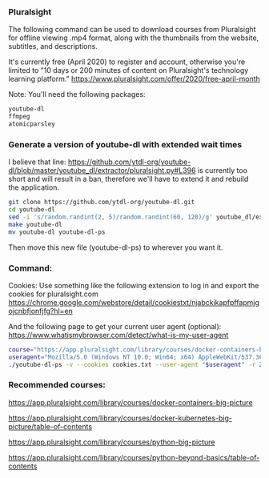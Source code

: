 ### Pluralsight
The following command can be used to download courses from Pluralsight for offline viewing .mp4 format, along with the thumbnails from
the website, subtitles, and descriptions.

It's currently free (April 2020) to register and account, otherwise you're limited to "10 days or 200 minutes of content on Pluralsight's technology learning platform."
https://www.pluralsight.com/offer/2020/free-april-month

Note: You'll need the following packages:
```sh
youtube-dl
ffmpeg
atomicparsley
```

### Generate a version of youtube-dl with extended wait times
I believe that line: https://github.com/ytdl-org/youtube-dl/blob/master/youtube_dl/extractor/pluralsight.py#L396 is currently too short and will result in a ban, therefore we'll have to extend it and rebuild the application.
``` sh
git clone https://github.com/ytdl-org/youtube-dl.git
cd youtube-dl
sed -i 's/random.randint(2, 5)/random.randint(60, 120)/g' youtube_dl/extractor/pluralsight.py
make youtube-dl
mv youtube-dl youtube-dl-ps
```
Then move this new file (youtube-dl-ps) to wherever you want it.

### Command:
Cookies:
Use something like the following extension to log in and export the cookies for pluralsight.com
https://chrome.google.com/webstore/detail/cookiestxt/njabckikapfpffapmjgojcnbfjonfjfg?hl=en

And the following page to get your current user agent (optional):
https://www.whatismybrowser.com/detect/what-is-my-user-agent

```sh
course="https://app.pluralsight.com/library/courses/docker-containers-big-picture"
useragent="Mozilla/5.0 (Windows NT 10.0; Win64; x64) AppleWebKit/537.36 (KHTML, like Gecko) Chrome/80.0.3987.149 Safari/537.36"
./youtube-dl-ps -v --cookies cookies.txt --user-agent "$useragent" -r 20K -o "%(playlist)s/%(chapter_number)s - %(chapter)s/%(playlist_index)s - %(title)s.%(ext)s" --sleep-interval 60 --max-sleep-interval 120 --all-subs --embed-subs --add-metadata --embed-thumbnail "$course" --playlist-start 1
```

### Recommended courses:
https://app.pluralsight.com/library/courses/docker-containers-big-picture

https://app.pluralsight.com/library/courses/docker-kubernetes-big-picture/table-of-contents

https://app.pluralsight.com/library/courses/python-big-picture

https://app.pluralsight.com/library/courses/python-beyond-basics/table-of-contents
